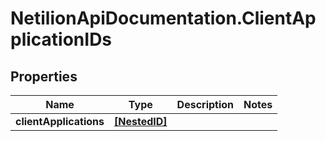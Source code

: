 # NetilionApiDocumentation.ClientApplicationIDs

## Properties
Name | Type | Description | Notes
------------ | ------------- | ------------- | -------------
**clientApplications** | [**[NestedID]**](NestedID.md) |  | 


